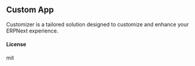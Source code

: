## Custom App

Customizer is a tailored solution designed to customize and enhance your ERPNext experience. 

#### License

mit